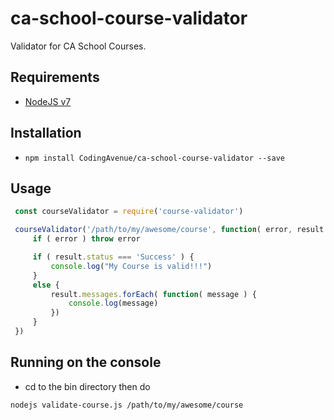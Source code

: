 # ca-school-course-validator

Validator for CA School Courses.

## Requirements

 - [NodeJS v7](https://nodejs.org/)

## Installation

 - `npm install CodingAvenue/ca-school-course-validator --save`

## Usage

```javascript
 const courseValidator = require('course-validator')

 courseValidator('/path/to/my/awesome/course', function( error, result ) {
     if ( error ) throw error

     if ( result.status === 'Success' ) {
         console.log("My Course is valid!!!")
     }
     else {
         result.messages.forEach( function( message ) {
             console.log(message)
         })
     }
 })
```

## Running on the console

 - cd to the bin directory then do

`nodejs validate-course.js /path/to/my/awesome/course`

